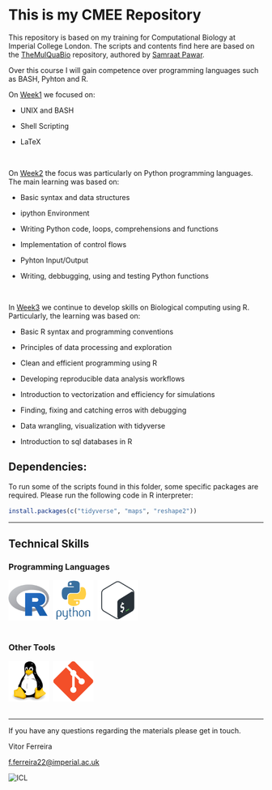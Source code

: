 # This is my CMEE Repository

This repository is based on my training for Computational Biology at Imperial College London.
The scripts and contents find here are based on the [TheMulQuaBio](https://mhasoba.github.io/TheMulQuaBio/intro.html) repository, authored by [Samraat Pawar](https://www.imperial.ac.uk/people/s.pawar).


Over this course I will gain competence over programming languages such as BASH, Pyhton and R.

On [Week1](https://github.com/vitorlcferreira/CMEECourseWork/tree/master/week1) we focused on:

- UNIX and BASH

- Shell Scripting

- LaTeX
<br>

On [Week2](https://github.com/vitorlcferreira/CMEECourseWork/tree/master/week2) the focus was particularly on Python programming languages.
The main learning was based on:

- Basic syntax and data structures

- ipython Environment

- Writing Python code, loops, comprehensions and functions

- Implementation of control flows

- Pyhton Input/Output

- Writing, debbugging, using and testing Python functions

<br>

In [Week3](...) we continue to develop skills on Biological computing using R. Particularly, the learning was based on:

- Basic R syntax and programming conventions

- Principles of data processing and exploration

- Clean and efficient programming using R

- Developing reproducible data analysis workflows

- Introduction to vectorization and efficiency for simulations

- Finding, fixing and catching erros with debugging

- Data wrangling, visualization with tidyverse

- Introduction to sql databases in R

## Dependencies:

To run some of the scripts found in this folder, some specific packages are required. Please run the following code in R interpreter:
```R
install.packages(c("tidyverse", "maps", "reshape2"))
```
---

## Technical Skills

### Programming Languages

<div>
  <img src="https://github.com/devicons/devicon/blob/master/icons/r/r-original.svg" title="R" alt="R" width="80" height="80"/>&nbsp;
  <img src="https://github.com/devicons/devicon/blob/master/icons/python/python-original-wordmark.svg" title="Python" alt="Python" width="80" height="80"/>&nbsp;
  <img src="https://github.com/devicons/devicon/blob/master/icons/bash/bash-original.svg" title="Bash" alt="Bash" width="80" height="80"/>&nbsp;
</div>
<br>

### Other Tools

<div>
  <img src="https://github.com/devicons/devicon/blob/master/icons/linux/linux-original.svg" title="Linux" alt="Linux" width="80" height="80"/>&nbsp;
  <img src="https://github.com/devicons/devicon/blob/master/icons/git/git-original.svg" title="Git" alt="Git" width="80" height="80"/>&nbsp;
</div>
<br>

---


If you have any questions regarding the materials please get in touch.

Vitor Ferreira

f.ferreira22@imperial.ac.uk
<div>
<img src="https://imperialcollegelondon.github.io/newimages/ImperialCollegeLondon.svg" title="ICL" alt="ICL" width="200" height="200"/>&nbsp;
</div>

